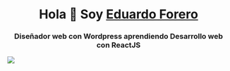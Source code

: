 <div align="center">
  <h1 align="center"> Hola 👋 Soy <a href="https://eduforero.dev/" target="_blank">Eduardo Forero</a></h1>
  <h3 align="center">Diseñador web con Wordpress aprendiendo Desarrollo web con ReactJS</h3>
</div>
<img src="https://eduforero.dev/assets-dev/eduardo-forero-GitHub-banner.png" /> 

<!--
**eduardoforero/eduardoforero** is a ✨ _special_ ✨ repository because its `README.md` (this file) appears on your GitHub profile.

Here are some ideas to get you started:

- 🔭 I’m currently working on ...
- 🌱 I’m currently learning ...
- 👯 I’m looking to collaborate on ...
- 🤔 I’m looking for help with ...
- 💬 Ask me about ...
- 📫 How to reach me: ...
- 😄 Pronouns: ...
- ⚡ Fun fact: ...
-->
